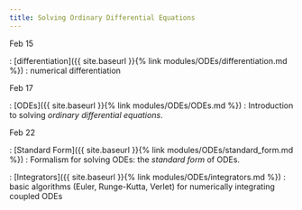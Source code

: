 ```yaml
---
title: Solving Ordinary Differential Equations
---
```


Feb 15

: [differentiation]({{ site.baseurl }}{% link modules/ODEs/differentiation.md %})
  : numerical differentiation

Feb 17

: [ODEs]({{ site.baseurl }}{% link modules/ODEs/ODEs.md %})
  : Introduction to solving *ordinary differential equations*.
	  
Feb 22

: [Standard Form]({{ site.baseurl }}{% link modules/ODEs/standard_form.md %})
  : Formalism for solving ODEs: the *standard form* of ODEs.

: [Integrators]({{ site.baseurl }}{% link modules/ODEs/integrators.md %})
  : basic algorithms (Euler, Runge-Kutta, Verlet) for numerically integrating coupled ODEs
